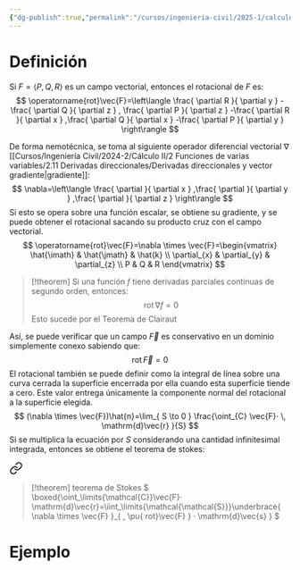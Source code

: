 ```yaml
---
{"dg-publish":true,"permalink":"/cursos/ingenieria-civil/2025-1/calculo-iii/2-campos-vectoriales/rotacional/","tags":["I3MAT1630"]}
---
```


# Definición
Si $F=\langle P,Q,R \rangle$ es un campo vectorial, entonces el rotacional de $F$ es:
$$
\operatorname{rot}\vec{F}=\left\langle  \frac{ \partial R }{ \partial y } -\frac{ \partial Q }{ \partial z } , \frac{ \partial P }{ \partial z } -\frac{ \partial R }{ \partial x } ,\frac{ \partial Q }{ \partial x } -\frac{ \partial P }{ \partial y }   \right\rangle 
$$

De forma nemotécnica, se toma al siguiente operador diferencial vectorial $\nabla$ [[Cursos/Ingeniería Civil/2024-2/Cálculo II/2 Funciones de varias variables/2.11 Derivadas direccionales/Derivadas direccionales y vector gradiente\|gradiente]]:
$$
\nabla=\left\langle  \frac{ \partial  }{ \partial x }  ,\frac{ \partial  }{ \partial y }  ,\frac{ \partial  }{ \partial z } \right\rangle 
$$
Si esto se opera sobre una función escalar, se obtiene su gradiente, y se puede obtener el rotacional sacando su producto cruz con el campo vectorial.
$$
\operatorname{rot}\vec{F}=\nabla \times \vec{F}=\begin{vmatrix}
\hat{\imath} & \hat{\jmath} & \hat{k} \\
\partial_{x} & \partial_{y} & \partial_{z} \\
P & Q & R
\end{vmatrix}
$$

> [!theorem]
> Si una función $f$ tiene derivadas parciales continuas de segundo orden, entonces:
> $$
> \operatorname{rot}\nabla f=0
> $$
> Esto sucede por el Teorema de Clairaut

Así, se puede verificar que un campo $\vec{F}$ es conservativo en un dominio simplemente conexo sabiendo que:
$$
\operatorname{rot}\vec{F}=0
$$
El rotacional también se puede definir como la integral de línea sobre una curva cerrada la superficie encerrada por ella cuando esta superficie tiende a cero. Este valor entrega únicamente la componente normal del rotacional a la superficie elegida.
$$
(\nabla \times \vec{F})\hat{n}=\lim_{ S \to 0 } \frac{\oint_{C} \vec{F}· \, \mathrm{d}\vec{r} }{S}
$$
Si se multiplica la ecuación por $S$ considerando una cantidad infinitesimal integrada, entonces se obtiene el teorema de stokes:


<div class="transclusion internal-embed is-loaded"><a class="markdown-embed-link" href="/cursos/ingenieria-civil/2025-1/calculo-iii/3-campos-vectoriales-e-integrales-de-superficie/teorema-de-stokes/#b5769e" aria-label="Open link"><svg xmlns="http://www.w3.org/2000/svg" width="24" height="24" viewBox="0 0 24 24" fill="none" stroke="currentColor" stroke-width="2" stroke-linecap="round" stroke-linejoin="round" class="svg-icon lucide-link"><path d="M10 13a5 5 0 0 0 7.54.54l3-3a5 5 0 0 0-7.07-7.07l-1.72 1.71"></path><path d="M14 11a5 5 0 0 0-7.54-.54l-3 3a5 5 0 0 0 7.07 7.07l1.71-1.71"></path></svg></a><div class="markdown-embed">



> [!theorem] teorema de Stokes
> $
> \boxed{\oint_\limits{\mathcal{C}}\vec{F}· \mathrm{d}\vec{r}=\iint_\limits{\mathcal{\mathcal{S}}}\underbrace{  \nabla \times \vec{F} }_{ \, \pu{ rot}\vec{F} } · \mathrm{d}\vec{s} } 
> $

</div></div>


# Ejemplo